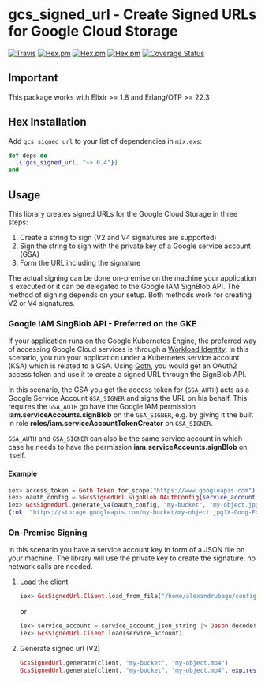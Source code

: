 # gcs_signed_url - Create Signed URLs for Google Cloud Storage

[![Travis](https://travis-ci.org/alexandrubagu/gcs_signed_url.svg)](https://travis-ci.org/alexandrubagu/gcs_signed_url)
[![Hex.pm](https://img.shields.io/hexpm/v/gcs_signed_url.svg?maxAge=2592000)](https://hex.pm/packages/gcs_signed_url)
[![Hex.pm](https://img.shields.io/hexpm/dt/gcs_signed_url.svg?maxAge=2592000)](https://hex.pm/packages/gcs_signed_url)
[![Hex.pm](https://img.shields.io/hexpm/l/gcs_signed_url.svg?maxAge=2592000)](https://hex.pm/packages/gcs_signed_url)
[![Coverage Status](https://coveralls.io/repos/github/alexandrubagu/gcs_signed_url/badge.svg?branch=master)](https://coveralls.io/github/alexandrubagu/gcs_signed_url?branch=master)

## Important

This package works with Elixir >= 1.8 and Erlang/OTP >= 22.3

## Hex Installation

Add `gcs_signed_url` to your list of dependencies in `mix.exs`:

```elixir
def deps do
  [{:gcs_signed_url, "~> 0.4"}]
end
```

## Usage

This library creates signed URLs for the Google Cloud Storage in three steps:

 1. Create a string to sign (V2 and V4 signatures are supported)
 2. Sign the string to sign with the private key of a Google service account (GSA)
 3. Form the URL including the signature

The actual signing can be done on-premise on the machine your application is executed or it can be delegated to the
Google IAM SignBlob API. The method of signing depends on your setup. Both methods work for creating V2 or V4 signatures.

### Google IAM SingBlob API - Preferred on the GKE

If your application runs on the Google Kubernetes Engine, the preferred way of accessing Google Cloud services is
through a [Workload Identity](https://cloud.google.com/kubernetes-engine/docs/how-to/workload-identity). In this
scenario, you run your application under a Kubernetes service account (KSA) which is related to a GSA. Using
[Goth](https://github.com/peburrows/goth), you would get an OAuth2 access token and use it to create a signed URL
through the SignBlob API.

In this scenario, the GSA you get the access token for (`GSA_AUTH`) acts as a Google Service Account `GSA_SIGNER` and
signs the URL on his behalf. This requires the `GSA_AUTH` go have the Google IAM permission
**iam.serviceAccounts.signBlob** on the `GSA_SIGNER`, e.g. by giving it the built in
role **roles/iam.serviceAccountTokenCreator** on `GSA_SIGNER`.

`GSA_AUTH` and `GSA_SIGNER` can also be the same service account in which case he needs to have the permission
**iam.serviceAccounts.signBlob** on itself.

#### Example

```elixir
iex> access_token = Goth.Token.for_scope("https://www.googleapis.com")
iex> oauth_config = %GcsSignedUrl.SignBlob.OAuthConfig{service_account: "project@gcs_signed_url.iam.gserviceaccount.com", access_token: access_token}
iex> GcsSignedUrl.generate_v4(oauth_config, "my-bucket", "my-object.jpg", verb: "PUT", expires: 1800, headers: ["Content-Type": "application/jpeg"])
{:ok, "https://storage.googleapis.com/my-bucket/my-object.jpg?X-Goog-Expires=1800..."}
```

### On-Premise Signing

In this scenario you have a service account key in form of a JSON file on your machine. The library will use the
private key to create the signature, no network calls are needed.

1.  Load the client
    ```elixir
    iex> GcsSignedUrl.Client.load_from_file("/home/alexandrubagu/config/google.json")
    ```

    or

    ```elixir
    iex> service_account = service_account_json_string |> Jason.decode!
    iex> GcsSignedUrl.Client.load(service_account)
    ```

2.  Generate signed url (V2)
    ```elixir
    GcsSignedUrl.generate(client, "my-bucket", "my-object.mp4")
    GcsSignedUrl.generate(client, "my-bucket", "my-object.mp4", expires: GcsSignedUrl.hours_after(3))
    ```
